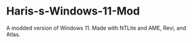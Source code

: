 # Haris-s-Windows-11-Mod
A modded version of Windows 11. Made with NTLite and AME, Revi, and Atlas.
